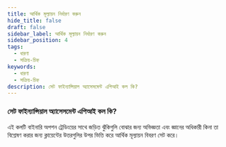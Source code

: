 ```yaml
---
title: আর্থিক মূল্যায়ন নির্ধারণ করুন
hide_title: false
draft: false
sidebar_label: আর্থিক মূল্যায়ন নির্ধারণ করুন
sidebar_position: 4
tags:
  - ধারণা
  - সক্রিয়-চিহ্ন
keywords:
  - ধারণা
  - সক্রিয়-চিহ্ন
description: সেট ফাইন্যান্সিয়াল অ্যাসেসমেন্ট এপিআই কল কি?
---
```


### সেট ফাইন্যান্সিয়াল অ্যাসেসমেন্ট এপিআই কল কি?

এই কলটি বাইনারি অপশন ট্রেডিংয়ের সাথে জড়িত ঝুঁকিগুলি বোঝার জন্য অভিজ্ঞতা এবং জ্ঞানের অধিকারী কিনা তা বিশ্লেষণ করার জন্য ক্লায়েন্টের উত্তরগুলির উপর ভিত্তি করে আর্থিক মূল্যায়ন বিবরণ সেট করে।
